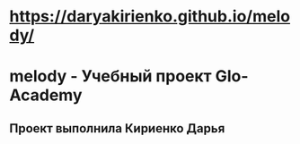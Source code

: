 # https://daryakirienko.github.io/melody/
# melody - Учебный проект Glo-Academy
## Проект выполнила Кириенко Дарья
